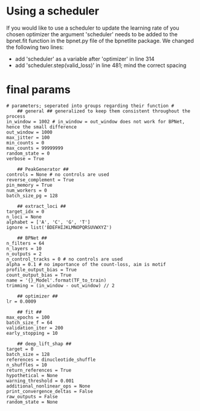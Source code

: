 # Using a scheduler
If you would like to use a scheduler to update the learning rate of you chosen optimizer the argument 'scheduler' needs to be added to the bpnet.fit function in the bpnet.py file of the bpnetlite package. We changed the following two lines:
- add 'scheduler' as a variable after 'optimizer' in line 314
- add 'scheduler.step(valid_loss)' in line 481; mind the correct spacing
# final params
```
# parameters; seperated into groups regarding their function #
    ## general ## generalized to keep them consistent throughout the process
in_window = 1002 # in_window = out_window does not work for BPNet, hence the small difference
out_window = 1000
max_jitter = 100
min_counts = 0
max_counts = 99999999
random_state = 0
verbose = True

    ## PeakGenerator ##
controls = None # no controls are used
reverse_complement = True
pin_memory = True
num_workers = 0
batch_size_pg = 128

    ## extract_loci ##
target_idx = 0
n_loci = None
alphabet = ['A', 'C', 'G', 'T']
ignore = list('BDEFHIJKLMNOPQRSUVWXYZ')

    ## BPNet ##
n_filters = 64
n_layers = 10
n_outputs = 2
n_control_tracks = 0 # no controls are used
alpha = 0.1 # no importance of the count-loss, aim is motif
profile_output_bias = True
count_output_bias = True
name = '{}_Model'.format(TF_to_train)
trimming = (in_window - out_window) // 2

    ## optimizer ##
lr = 0.0009

    ## fit ##
max_epochs = 100
batch_size_f = 64
validation_iter = 200
early_stopping = 10

    ## deep_lift_shap ##
target = 0
batch_size = 128
references = dinucleotide_shuffle
n_shuffles = 10
return_references = True
hypothetical = None
warning_threshold = 0.001
additional_nonlinear_ops = None
print_convergence_deltas = False
raw_outputs = False
random_state = None
```
